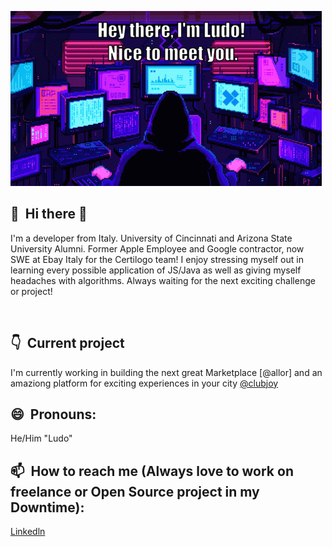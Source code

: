 ![](https://github.com/corsinlo/corsinlo/blob/main/ezgif.com-gif-maker.gif)

## 👋 &nbsp;Hi there 👋
I'm a developer from Italy. University of Cincinnati and Arizona State University Alumni. Former Apple Employee and Google contractor, now SWE at Ebay Italy for the Certilogo team! I enjoy stressing myself out in learning every possible application of JS/Java as well as giving myself headaches with algorithms. Always waiting for the next exciting challenge or project!


&nbsp;

## 👇 &nbsp;Current project

I'm currently working in building the next great Marketplace [@allor] and an amaziong platform for exciting experiences in your city [@clubjoy](clubjoy.it)

## 😄 &nbsp;Pronouns: 
He/Him "Ludo"
## 📫 &nbsp;How to reach me (Always love to work on freelance or Open Source project in my Downtime): 
[Linkedln](https://www.linkedin.com/in/ludovico-corsini/)

<!--
**corsinlo/corsinlo** is a ✨ _special_ ✨ repository because its `README.md` (this file) appears on your GitHub profile.

Here are some ideas to get you started:

- 🔭 I’m currently working on ...
- 🌱 I’m currently learning ...
- 👯 I’m looking to collaborate on ...
- 🤔 I’m looking for help with ...
- 💬 Ask me about ...
- 📫 How to reach me: ...
- 😄 Pronouns: ...
- ⚡ Fun fact: ...
-->
